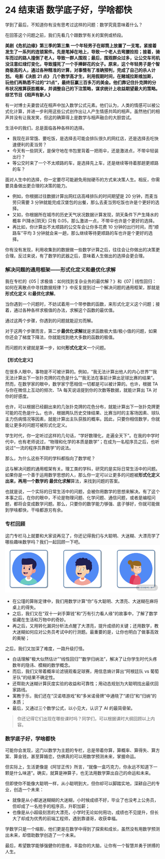 24 结束语 数学底子好，学啥都快
=================

学到了最后，不知道你有没有思考过这样的问题：数学究竟意味着什么？

在回答这个问题之前，我们先看几个跟数学有关的案例或桥段。

**美剧《危机边缘》第三季的第三集 **一个年轻男子在邮筒上放置了一支笔，紧接着发生了一系列的连锁案件。先是笔掉在地上，导致一个老人去弯腰捡拾；接着，骑车而过的路人撞倒了老人，导致一群人围观；最后，围观群众过多，让公交车司机没注意红绿灯变化，导致撞死了一个手捧鲜花的女子。原来，这个年轻男子是个智商极高的人，通过各种精准的计算，对事情有了准确预判，完成了自己的杀人计划。** 电影《决胜 21 点》 **几个数学高才生，利用假期时间，在赌城拉斯维加斯，玩他们再熟悉不过的“21点”，最终狂赢三百多万的美金。他们靠记住扑克牌的分布状况推算获胜概率，并调整自己的下注策略，谋求统计上收益期望最大的策略。** 综艺节目《相声有新人》**

有一对博士夫妻尝试在相声中加入数学公式元素。他们认为，人类的情感可以被公式化计算，并进一步利用这些公式创作出让人产生情感共鸣的相声。虽然他们的相声并没有让我发笑，但这的确算得上是数学与相声融合的大胆尝试。

生活中的我们，总是面临各种各样的选择。

* 我现在非常饿、要吃饭，是选择去可能会排队很久的网红店，还是选择去吃快速便利的麦当劳？
* 今天有一些阴天，是保守地在书包里背着一把雨伞，还是激进点，不带伞轻装出行？
* 等公交时来了一个不太顺路的车，是选择先上车，还是继续等待着那趟更顺路的车？

面对人生中的选择，你一定要尽可能避免用抛硬币的方式来决策人生。相反，你需要具备做出更合理的决策的能力。

* 例如，你根据过往数据计算出网红店高峰排队的时间期望是 20 分钟，而麦当劳只需要 3 分钟就能完成汉堡包的出餐，那么去麦当劳吃饭也许是个更好的选择。
* 又如，你根据所在城市的历史天气状况数据计算发现，阴天条件下产生降水的概率 P(降水|阴天) 只有 0.05，那么激进一点，不带伞也许是个更好的选择。
* 再比如，你计算出不太顺路的公交车会让你多花费 10 分钟的出行时间，而“顺路车”平均 3 分钟就会来一趟，那么继续等待更顺路的车也许是个更好的选择。

你有没有发现，利用收集到的数据做一些数学计算之后，往往会让你做出的决策更合理。反过来说，有了数学的武器之后，意味着人生做出的选择会更合理。

### 解决问题的通用框架——形式化定义和最优化求解

我在专栏的《05 | 求极值：如何找到复杂业务的最优解？》和《07 | 线性回归：如何在离散点中寻找数据规律？》中反复提到过一个解决问题的通用框架，那就是 **形式化定义** 和**最优化求解**。

当你遇到一个问题时，不妨试着用一个带参数的函数，来形式化定义这个问题；接着，通过各种各样求极值的办法，求解这个函数的最优值。

通过这两个步骤，你遇到的问题就能迎刃而解。

对于这两个步骤而言，第二步**最优化求解**就是求函数极大值/极小值的问题，如果你还会了梯度下降法，你就能找到绝大多数的函数的极值。

而问题的关键就是第一步，如何**形式化定义**一个问题。

#### 【形式化定义】

在很多人眼中，事物是不可被计算的。例如，“我无法计算出他人的内心世界”“我无法计算出下一张扑克牌的花色是什么”“我无法在事前计算出足球比赛的结果”。然而，在数学家的眼中，数学家宁愿相信一切都是可以被计算的。也许，根据 TA 与你在微信上互动的频次、TA 每天说话提到你的次数等数据，就能计算出 TA 对你的好感度。

也许，可以根据已经翻出来的几张扑克牌的花色分布，就能计算出下一张扑克牌更可能的花色是什么。也许，根据两队历史交锋结果、比赛当时的主客场因素、球队主力伤病情况等因素，就能计算出主队获胜的概率。因此，只要你相信数学，你就能让更多的问题可被形式化定义。

学生时代，你一定听过这样的几句话，“学好数理化，走遍全天下”。在我的中学时代中，也有老师说过，“物理和化学的本质是数学”；在成为一名程序员之后，也听说过“一流的程序员靠数学”的说法。

那么，为什么这些不同的学科都指向了数学呢？

这与解决问题的通用框架有关。理工类的学科，研究的是实际日常生活中的问题。如果你是一个善于运用数学思想的人，那么你一定可以让更多的问题被**形式化定义 **出来，再用一个数学的** 最优化求解**算法，来找到问题的答案。

也就是说，一个实际的日常生活中的问题，会被你用数学的思想来解决。有了这个本事之后，在你的眼中，不论是物理问题、化学问题、通信问题，或者是编程问题，都将会变成数学问题。那么，只要你的数学能力够强、底子够好，你就可能做到学啥都快，干啥都游刃有余。

### 专栏回顾

这门专栏马上就要和大家说再见了，你还记得我们与大聪明、大迷糊、大漂亮学了哪些趣味数学吗？我们一起回顾一下吧。 ![WechatIMG504.png](assets/CgpVE1_79_yAPs3vAAEKkj94p7M782.png)

* 在公瑾的算账定律中，我们用数学计算“你”与大聪明、大漂亮、大迷糊在麻将桌上的得失。
* 之后，我们又在“双十一剁手算钱”和“万有引力看人缘”的故事中，了解了数学偷藏在生活和万物中的奇妙。
* 再之后，又用转化漏洞分析法点醒了大漂亮，提升成绩的关键；还用数学，教大迷糊如何应对公务员考试中的行测题。最重要的是，让你也明白了做事高效的奥秘；

之后，我们又加深了难度，一路升级打怪。

* 白话理解“极大似然估计”“线性回归”“数学归纳法”，解决了让你学生时代头疼数年的隐讳、模糊的数学概念。
* 而后，我们又带着概率论滤镜观看足球赛，用信息熵计算出“阿根廷队 vs 葡萄牙队”的结果不确定性。
* 还帮助大迷糊计算灰度实验的收益和可靠性；用动态规划为大聪明找出最优回家路线。
* 寓教于乐，我们还在“汉诺塔游戏”和“多米诺骨牌”中通晓了“递归”和“归纳”的本质；
* 最后，又通过三个数学公式，以小见大，认识了 AI 的最简骨架。

> 你还记得它们出现在哪些课时吗？同学们，可以根据课时大纲回顾以上内容。

### 数学底子好，学啥都快

可能你会发现，这门以数学为主题的专栏，总是带着你算，算概率、算得失、算方案、算金钱，甚至算婚恋，仿佛真的可以用数学预测未来，掌握命运。

但实际上，生活更像是《阿甘正传》所言，“就像一盒巧克力，你永远不知道下一颗是什么味道”。确实，就算是神算子，也无法用数学算出自己的命运和未来。

但即使你不能像大聪明一样，从小聪明到大，但你却可以脚踏实地，深耕自己的专业，创造一个未来：

* 就像是从小都迷迷糊糊的大迷糊，小时候成绩不好，毕业了也没考上公务员，但却成了一名抢手的程序员，升职加薪；
* 也像是从小超级刻苦的大漂亮，小学时无论如何用功，成绩也不见提升，但长大了却成为优秀的前端工程师，遇到靠谱哥，收获幸福。

学数学只是一个缩影，他们更是在数学中得到了探索和成长，虽然没有用数学预测出未来，却借助数学创造了一个未来。

最后，希望数学能够强健你的思维，丰盈你的大脑，让你有一个智慧并勇于拼搏的人生。

